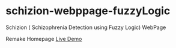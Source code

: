 # schizion-webppage-fuzzyLogic
Schizion ( Schizophrenia Detection using Fuzzy Logic) WebPage

Remake Homepage 
[Live Demo](https://ayuarista.github.io/schizion-homepage/) 

